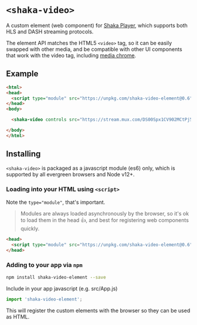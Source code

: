 # `<shaka-video>`

A custom element (web component) for [Shaka Player](https://github.com/shaka-project/shaka-player), which supports both HLS and DASH streaming protocols.

The element API matches the HTML5 `<video>` tag, so it can be easily swapped with other media, and be compatible with other UI components that work with the video tag, including [media chrome](https://www.media-chrome.org/).

## Example

```html
<html>
<head>
  <script type="module" src="https://unpkg.com/shaka-video-element@0.6"></script>
</head>
<body>

  <shaka-video controls src="https://stream.mux.com/DS00Spx1CV902MCtPj5WknGlR102V5HFkDe.m3u8"></shaka-video>

</body>
</html>
```

## Installing

`<shaka-video>` is packaged as a javascript module (es6) only, which is supported by all evergreen browsers and Node v12+.

### Loading into your HTML using `<script>`

Note the `type="module"`, that's important.

> Modules are always loaded asynchronously by the browser, so it's ok to load them in the head :thumbsup:, and best for registering web components quickly.

```html
<head>
  <script type="module" src="https://unpkg.com/shaka-video-element@0.6"></script>
</head>
```

### Adding to your app via `npm`

```bash
npm install shaka-video-element --save
```

Include in your app javascript (e.g. src/App.js)
```js
import 'shaka-video-element';
```
This will register the custom elements with the browser so they can be used as HTML.
